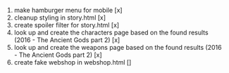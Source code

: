 1. make hamburger menu for mobile [x]
2. cleanup styling in story.html [x]
3. create spoiler filter for story.html [x]
4. look up and create the characters page based on the found results (2016 - The Ancient Gods part 2) [x]
5. look up and create the weapons page based on the found results (2016 - The Ancient Gods part 2) [x]
6. create fake webshop in webshop.html []